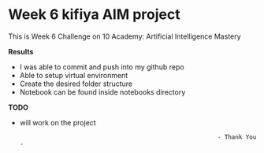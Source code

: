 # Week 6 kifiya AIM project

This is Week 6 Challenge on 10 Academy: Artificial Intelligence Mastery

**Results**

- I was able to commit and push into my github repo
- Able to setup virtual environment
- Create the desired folder structure
- Notebook can be found inside notebooks directory


**TODO**

- will work on the project


                                                              - Thank You - 

